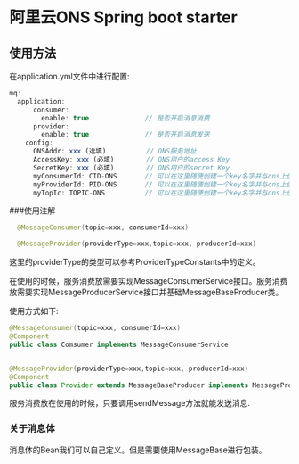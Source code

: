 # 阿里云ONS Spring boot starter 

## 使用方法

在application.yml文件中进行配置:
```javascript
mq:
  application:
      consumer:
        enable: true              // 是否开启消息消费
      provider:
        enable: true              // 是否开启消息发送
    config:
      ONSAddr: xxx (选填)          // ONS服务地址
      AccessKey: xxx (必填)        // ONS用户的access Key
      SecretKey: xxx (必填)        // ONS用户的secret Key
      myConsumerId: CID-ONS       // 可以在这里随便创建一个key名字并与ons上创建consumer ID对应作为value
      myProviderId: PID-ONS       // 可以在这里随便创建一个key名字并与ons上创建provider ID对应作为value
      myTopIc: TOPIC-ONS          // 可以在这里随便创建一个key名字并与ons上创建topic ID对应作为value
```

###使用注解
```java
  @MessageConsumer(topic=xxx, consumerId=xxx)
```

```java
  @MessageProvider(providerType=xxx,topic=xxx, producerId=xxx)
```
这里的providerType的类型可以参考ProviderTypeConstants中的定义。

在使用的时候，服务消费放需要实现MessageConsumerService接口。服务消费放需要实现MessageProducerService接口并基础MessageBaseProducer类。

使用方式如下:

```java
@MessageConsumer(topic=xxx, consumerId=xxx)
@Component
public class Comsumer implements MessageConsumerService


@MessageProvider(providerType=xxx,topic=xxx, producerId=xxx)
@Component
public class Provider extends MessageBaseProducer implements MessageProducerService

```

服务消费放在使用的时候，只要调用sendMessage方法就能发送消息.


### 关于消息体
消息体的Bean我们可以自己定义。但是需要使用MessageBase进行包装。
